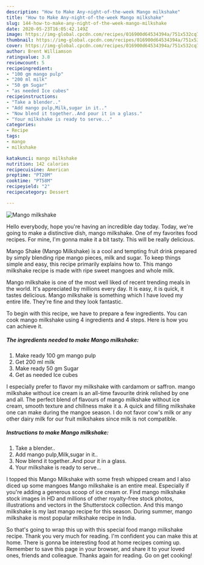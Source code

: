 ```yaml
---
description: "How to Make Any-night-of-the-week Mango milkshake"
title: "How to Make Any-night-of-the-week Mango milkshake"
slug: 144-how-to-make-any-night-of-the-week-mango-milkshake
date: 2020-05-23T16:05:42.149Z
image: https://img-global.cpcdn.com/recipes/016900d64534394a/751x532cq70/mango-milkshake-recipe-main-photo.jpg
thumbnail: https://img-global.cpcdn.com/recipes/016900d64534394a/751x532cq70/mango-milkshake-recipe-main-photo.jpg
cover: https://img-global.cpcdn.com/recipes/016900d64534394a/751x532cq70/mango-milkshake-recipe-main-photo.jpg
author: Brent Williamson
ratingvalue: 3.8
reviewcount: 5
recipeingredient:
- "100 gm mango pulp"
- "200 ml milk"
- "50 gm Sugar"
- "as needed Ice cubes"
recipeinstructions:
- "Take a blender.."
- "Add mango pulp,Milk,sugar in it.."
- "Now blend it together..And pour it in a glass."
- "Your milkshake is ready to serve..."
categories:
- Recipe
tags:
- mango
- milkshake

katakunci: mango milkshake 
nutrition: 142 calories
recipecuisine: American
preptime: "PT20M"
cooktime: "PT58M"
recipeyield: "2"
recipecategory: Dessert

---
```



![Mango milkshake](https://img-global.cpcdn.com/recipes/016900d64534394a/751x532cq70/mango-milkshake-recipe-main-photo.jpg)

Hello everybody, hope you're having an incredible day today. Today, we're going to make a distinctive dish, mango milkshake. One of my favorites food recipes. For mine, I'm gonna make it a bit tasty. This will be really delicious.

Mango Shake (Mango Milkshake) is a cool and tempting fruit drink prepared by simply blending ripe mango pieces, milk and sugar. To keep things simple and easy, this recipe primarily explains how to. This mango milkshake recipe is made with ripe sweet mangoes and whole milk.

Mango milkshake is one of the most well liked of recent trending meals in the world. It's appreciated by millions every day. It is easy, it is quick, it tastes delicious. Mango milkshake is something which I have loved my entire life. They're fine and they look fantastic.


To begin with this recipe, we have to prepare a few ingredients. You can cook mango milkshake using 4 ingredients and 4 steps. Here is how you can achieve it.

<!--inarticleads1-->

##### The ingredients needed to make Mango milkshake:

1. Make ready 100 gm mango pulp
1. Get 200 ml milk
1. Make ready 50 gm Sugar
1. Get as needed Ice cubes


I especially prefer to flavor my milkshake with cardamom or saffron. mango milkshake without ice cream is an all-time favourite drink relished by one and all. The perfect blend of flavours of mango milkshake without ice cream, smooth texture and chillness make it a. A quick and filling milkshake one can make during the mangoe season. I do not favor cow&#39;s milk or any other dairy milk for our fruit milkshakes since milk is not compatible. 

<!--inarticleads2-->

##### Instructions to make Mango milkshake:

1. Take a blender..
1. Add mango pulp,Milk,sugar in it..
1. Now blend it together..And pour it in a glass.
1. Your milkshake is ready to serve...


I topped this Mango Milkshake with some fresh whipped cream and I also diced up some mangoes Mango milkshake is an entire meal. Especially if you&#39;re adding a generous scoop of ice cream or. Find mango milkshake stock images in HD and millions of other royalty-free stock photos, illustrations and vectors in the Shutterstock collection. And this mango milkshake is my last mango recipe for this season. During summer, mango milkshake is most popular milkshake recipe in India. 

So that's going to wrap this up with this special food mango milkshake recipe. Thank you very much for reading. I'm confident you can make this at home. There is gonna be interesting food at home recipes coming up. Remember to save this page in your browser, and share it to your loved ones, friends and colleague. Thanks again for reading. Go on get cooking!
